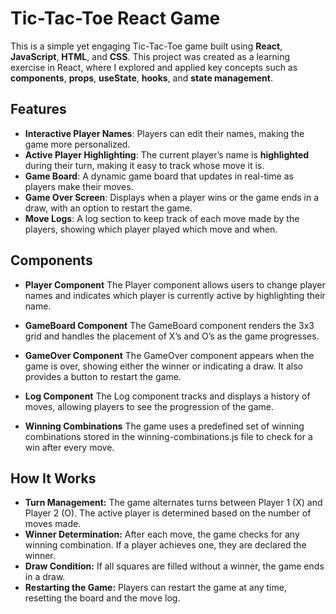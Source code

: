 # Tic-Tac-Toe React Game

This is a simple yet engaging Tic-Tac-Toe game built using **React**, **JavaScript**, **HTML**, and **CSS**. This project was created as a learning exercise in React, where I explored and applied key concepts such as **components**, **props**, **useState**, **hooks**, and **state management**.

## Features

- **Interactive Player Names**: Players can edit their names, making the game more personalized.
- **Active Player Highlighting**: The current player’s name is **highlighted** during their turn, making it easy to track whose move it is.
- **Game Board**: A dynamic game board that updates in real-time as players make their moves.
- **Game Over Screen**: Displays when a player wins or the game ends in a draw, with an option to restart the game.
- **Move Logs**: A log section to keep track of each move made by the players, showing which player played which move and when.
  
## Components
- **Player Component**
The Player component allows users to change player names and indicates which player is currently active by highlighting their name.

- **GameBoard Component**
The GameBoard component renders the 3x3 grid and handles the placement of X’s and O’s as the game progresses.

- **GameOver Component**
The GameOver component appears when the game is over, showing either the winner or indicating a draw. It also provides a button to restart the game.

- **Log Component**
The Log component tracks and displays a history of moves, allowing players to see the progression of the game.

- **Winning Combinations**
The game uses a predefined set of winning combinations stored in the winning-combinations.js file to check for a win after every move.

## How It Works
- **Turn Management:** The game alternates turns between Player 1 (X) and Player 2 (O). The active player is determined based on the number of moves made.
- **Winner Determination:** After each move, the game checks for any winning combination. If a player achieves one, they are declared the winner.
- **Draw Condition:** If all squares are filled without a winner, the game ends in a draw.
- **Restarting the Game:** Players can restart the game at any time, resetting the board and the move log.

